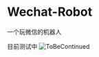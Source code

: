 # Wechat-Robot
一个玩微信的机器人

目前测试中
![ToBeContinued](https://github.com/aki66938/Wechat-Robot/assets/47413858/0596dd16-0d96-4551-b665-fd62a7b2092e)

